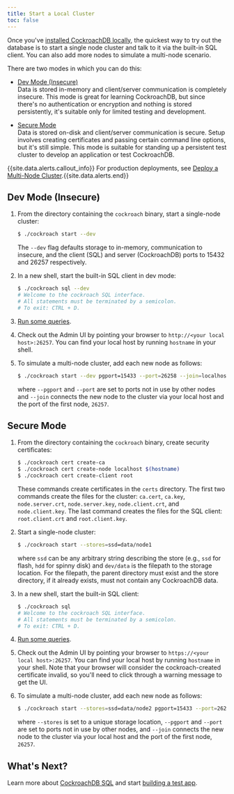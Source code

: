 ```yaml
---
title: Start a Local Cluster
toc: false
---
```


Once you've [installed CockroachDB locally](install-cockroachdb.html), the quickest way to try out the database is to start a single node cluster and talk to it via the built-in SQL client. You can also add more nodes to simulate a multi-node scenario. 

There are two modes in which you can do this:

- [Dev Mode (Insecure)](#dev-mode-insecure)  
Data is stored in-memory and client/server communication is completely insecure. This mode is great for learning CockroachDB, but since there's no authentication or encryption and nothing is stored persistently, it's suitable only for limited testing and development.  

- [Secure Mode](#secure-mode)  
Data is stored on-disk and client/server communication is secure. Setup involves creating certificates and passing certain command line options, but it's still simple. This mode is suitable for standing up a persistent test cluster to develop an application or test CockroachDB.

{{site.data.alerts.callout_info}} For production deployments, see <a href="deploy-a-multinode-cluster.html">Deploy a Multi-Node Cluster</a>.{{site.data.alerts.end}}

## Dev Mode (Insecure)

1. From the directory containing the `cockroach` binary, start a single-node cluster:
    
    ```bash
    $ ./cockroach start --dev
    ```
    The `--dev` flag defaults storage to in-memory, communication to insecure, and the client (SQL) and server (CockroachDB) ports to 15432 and 26257 respectively.

2. In a new shell, start the built-in SQL client in dev mode:

    ```bash
    $ ./cockroach sql --dev
    # Welcome to the cockroach SQL interface.
    # All statements must be terminated by a semicolon.
    # To exit: CTRL + D.
    ```

3. [Run some queries](basic-sql-commands.html).

4. Check out the Admin UI by pointing your browser to `http://<your local host>:26257`. You can find your local host by running `hostname` in your shell.    

5. To simulate a multi-node cluster, add each new node as follows:
    
    ```bash
    $ ./cockroach start --dev pgport=15433 --port=26258 --join=localhost:26257
    ```

    where `--pgport` and `--port` are set to ports not in use by other nodes and `--join` connects the new node to the cluster via your local host and the port of the first node, `26257`.

## Secure Mode

1. From the directory containing the `cockroach` binary, create security certificates:

    ```bash
    $ ./cockroach cert create-ca
    $ ./cockroach cert create-node localhost $(hostname) 
    $ ./cockroach cert create-client root
    ```
    These commands create certificates in the `certs` directory. The first two commands create the files for the cluster: `ca.cert`, `ca.key`, `node.server.crt`, `node.server.key`, `node.client.crt`, and `node.client.key`. The last command creates the files for the SQL client: `root.client.crt` and `root.client.key`.  

2. Start a single-node cluster:

    ```bash
    $ ./cockroach start --stores=ssd=data/node1
    ```
    where `ssd` can be any arbitrary string describing the store (e.g., `ssd` for flash, `hdd` for spinny disk) and `dev/data` is the filepath to the storage location. For the filepath, the parent directory must exist and the store directory, if it already exists, must not contain any CockroachDB data.
    
3. In a new shell, start the built-in SQL client:

    ```bash
    $ ./cockroach sql
    # Welcome to the cockroach SQL interface.
    # All statements must be terminated by a semicolon.
    # To exit: CTRL + D.
    ```

4. [Run some queries](basic-sql-commands.html).

5. Check out the Admin UI by pointing your browser to `https://<your local host>:26257`. You can find your local host by running `hostname` in your shell. Note that your browser will consider the cockroach-created certificate invalid, so you'll need to click through a warning message to get the UI. 

6. To simulate a multi-node cluster, add each new node as follows:
    
    ```bash
    $ ./cockroach start --stores=ssd=data/node2 pgport=15433 --port=26258 --join=localhost:26257
    ```

    where `--stores` is set to a unique storage location, `--pgport` and `--port` are set to ports not in use by other nodes, and `--join` connects the new node to the cluster via your local host and the port of the first node, `26257`.

## What's Next?

Learn more about [CockroachDB SQL](basic-sql-commands.html) and start [building a test app](build-a-test-app.html).
